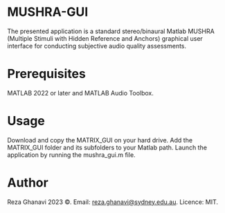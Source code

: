 # MUSHRA-GUI

The presented application is a standard stereo/binaural Matlab MUSHRA (Multiple Stimuli with Hidden Reference and Anchors)
graphical user interface for conducting subjective audio quality assessments. 
# Prerequisites
MATLAB 2022 or later and MATLAB Audio Toolbox.
# Usage
Download and copy the MATRIX_GUI on your hard drive. Add the MATRIX_GUI folder and its subfolders to your Matlab path.
Launch the application by running the mushra_gui.m file.
# Author
Reza Ghanavi 2023 ©.
Email: reza.ghanavi@sydney.edu.au.
Licence: MIT.
